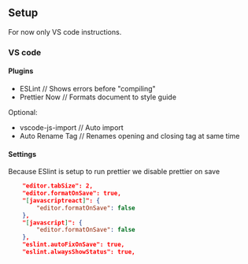 ## Setup
For now only VS code instructions.
### VS code
#### Plugins
- ESLint // Shows errors before "compiling"
- Prettier Now // Formats document to style guide

Optional:
- vscode-js-import // Auto import
- Auto Rename Tag // Renames opening and closing tag at same time
#### Settings
Because ESlint is setup to run prettier we disable prettier on save
```json
    "editor.tabSize": 2,
    "editor.formatOnSave": true,
    "[javascriptreact]": {
        "editor.formatOnSave": false
    },
    "[javascript]": {
        "editor.formatOnSave": false
    },
    "eslint.autoFixOnSave": true,
    "eslint.alwaysShowStatus": true,
```